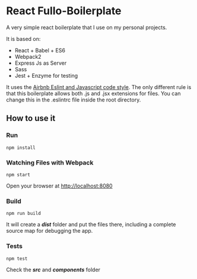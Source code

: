 # React Fullo-Boilerplate

A very simple react boilerplate that I use on my personal projects.

It is based on: 

- React + Babel + ES6
- Webpack2
- Express Js as Server
- Sass 
- Jest + Enzyme for testing

It uses the [Airbnb Eslint and Javascript code style](https://www.npmjs.com/package/eslint-config-airbnb).
The only different rule is that this boilerplate allows both .js and .jsx extensions for files. You can change this in the .eslintrc file inside the root directory.

## How to use it 

### Run
    
    npm install 
     
### Watching Files with Webpack 

	npm start
	
Open your browser at [http://localhost:8080](http://localhost:8080) 
	
### Build 

	npm run build
	
It will create a ***dist*** folder and put the files there, including a complete source map for debugging the app.
	
### Tests

	npm test
	
Check the ***src*** and ***components*** folder